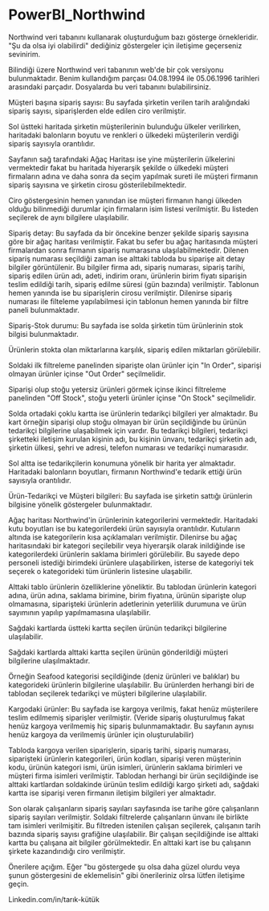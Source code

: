 # PowerBI_Northwind
Northwind veri tabanını kullanarak oluşturduğum bazı gösterge örnekleridir. "Şu da olsa iyi olabilirdi" dediğiniz göstergeler için iletişime geçerseniz sevinirim.

Bilindiği üzere Northwind veri tabanının web'de bir çok versiyonu bulunmaktadır. Benim kullandığım parçası 04.08.1994 ile 05.06.1996 tarihleri arasındaki parçadır. Dosyalarda bu veri tabanını bulabilirsiniz.


Müşteri başına sipariş sayısı: Bu sayfada şirketin verilen tarih aralığındaki sipariş sayısı, siparişlerden elde edilen ciro verilmiştir.

Sol üstteki haritada şirketin müşterilerinin bulunduğu ülkeler verilirken, haritadaki balonların boyutu ve renkleri o ülkedeki müşterilerin verdiği sipariş sayısıyla 
orantılıdır.

Sayfanın sağ tarafındaki Ağaç Haritası ise yine müşterilerin ülkelerini vermektedir fakat bu haritada hiyerarşik şekilde o ülkedeki müşteri firmaların adına ve daha 
sonra da seçim yapılmak sureti ile müşteri firmanın sipariş sayısına ve şirketin cirosu gösterilebilmektedir.

Ciro göstergesinin hemen yanından ise müşteri firmanın hangi ülkeden olduğu bilinmediği durumlar için firmaların isim listesi verilmiştir. Bu listeden seçilerek de aynı 
bilgilere ulaşılabilir.


Sipariş detay: Bu sayfada da bir öncekine benzer şekilde sipariş sayısına göre bir ağaç haritası verilmiştir.
Fakat bu sefer bu ağaç haritasında müşteri firmalardan sonra firmanın sipariş numarasına ulaşılabilmektedir. Dilenen sipariş numarası seçildiği zaman ise alttaki tabloda
bu siparişe ait detay bilgiler görüntülenir. Bu bilgiler firma adı, sipariş numarası, sipariş tarihi, sipariş edilen ürün adı, adeti, indirim oranı, ürünlerin birim fiyatı
siparişin teslim edildiği tarih, sipariş edilme süresi (gün bazında) verilmiştir. Tablonun hemen yanında ise bu siparişlerin cirosu verilmiştir. 
Dilenirse sipariş numarası ile filteleme yapılabilmesi için tablonun hemen yanında bir filtre paneli bulunmaktadır. 

Sipariş-Stok durumu: Bu sayfada ise solda şirketin tüm ürünlerinin stok bilgisi bulunmaktadır. 

Ürünlerin stokta olan miktarlarına karşılık, sipariş edilen miktarları 
görülebilir. 

Soldaki ilk filtreleme panelinden siparişte olan ürünler için "In Order", siparişi olmayan ürünler içinse "Out Order" seçilmelidir. 

Siparişi olup stoğu yetersiz ürünleri görmek içinse ikinci filtreleme panelinden "Off Stock", stoğu yeterli ürünler içinse "On Stock" seçilmelidir. 

Solda ortadaki çoklu kartta ise ürünlerin tedarikçi bilgileri yer almaktadır. Bu kart örneğin siparişi olup stoğu olmayan bir ürün seçildiğinde bu ürünün tedarikçi
bilgilerine ulaşabilmek için vardır. Bu tedarikçi bilgileri, tedarikçi şirketteki iletişim kurulan kişinin adı, bu kişinin ünvanı, tedarikçi şirketin adı, şirketin
ülkesi, şehri ve adresi, telefon numarası ve tedarikçi numarasıdır.

Sol altta ise tedarikçilerin konumuna yönelik bir harita yer almaktadır. Haritadaki balonların boyutları, firmanın Northwind'e tedarik ettiği ürün sayısıyla orantılıdır.

Ürün-Tedarikçi ve Müşteri bilgileri: Bu sayfada ise şirketin sattığı ürünlerin bilgisine yönelik göstergeler bulunmaktadır.

Ağaç haritası Northwind'in ürünlerinin kategorilerini vermektedir. Haritadaki kutu boyutları ise bu kategorilerdeki ürün sayısıyla orantılıdır. Kutuların altında ise
kategorilerin kısa açıklamaları verilmiştir. Dilenirse bu ağaç haritasındaki bir kategori seçilebilir veya hiyerarşik olarak inildiğinde ise kategorilerdeki ürünlerin
saklama birimleri görülebilir. Bu sayede depo personeli istediği birimdeki ürünlere ulaşabilirken, isterse de kategoriyi tek seçerek o kategorideki tüm ürünlerin 
listesine ulaşabilir. 

Alttaki tablo ürünlerin özelliklerine yöneliktir. Bu tablodan ürünlerin kategori adına, ürün adına, saklama birimine, birim fiyatına, ürünün siparişte olup olmamasına,
siparişteki ürünlerin adetlerinin yeterlilik durumuna ve ürün sayımının yapılıp yapılmamasına ulaşılabilir.

Sağdaki kartlarda üstteki kartta seçilen ürünün tedarikçi bilgilerine ulaşılabilir. 

Sağdaki kartlarda alttaki kartta seçilen ürünün gönderildiği müşteri bilgilerine ulaşılmaktadır.  

Örneğin Seafood kategorisi seçildiğinde (deniz ürünleri ve balıklar) bu kategorideki ürünlerin bilgilerine ulaşılabilir. Bu ürünlerden herhangi biri de tablodan
seçilerek tedarikçi ve müşteri bilgilerine ulaşılabilir.


Kargodaki ürünler: Bu sayfada ise kargoya verilmiş, fakat henüz müşterilere teslim edilmemiş siparişler verilmiştir. (Veride sipariş oluşturulmuş fakat henüz kargoya 
verilmemiş hiç sipariş bulunmamaktadır. Bu sayfanın aynısı henüz kargoya da verilmemiş ürünler için oluşturulabilir)

Tabloda kargoya verilen siparişlerin, sipariş tarihi, sipariş numarası, siparişteki ürünlerin kategorileri, ürün kodları, siparişi veren müşterinin kodu, ürünün 
kategori ismi, ürün isimleri, ürünlerin saklama birimleri ve müşteri firma isimleri verilmiştir. Tablodan herhangi bir ürün seçildiğinde ise alttaki kartlardan 
soldakinde ürünün teslim edildiği kargo şirketi adı, sağdaki kartta ise siparişi veren firmanın iletişim bilgileri yer almaktadır. 

Son olarak çalışanların sipariş sayıları sayfasında ise tarihe göre çalışanların sipariş sayıları verilmiştir. Soldaki filtrelerde çalışanların ünvanı ile birlikte 
tam isimleri verilmişitir. Bu filtreden istenilen çalışan seçilerek, çalışanın tarih bazında sipariş sayısı grafiğine ulaşılabilir. Bir çalışan seçildiğinde ise 
alttaki kartta bu çalışana ait bilgiler görülmektedir.
En alttaki kart ise bu çalışanın şirkete kazandırıdığı ciro verilmiştir.

Önerilere açığım. Eğer "bu göstergede şu olsa daha güzel olurdu veya şunun göstergesini de eklemelisin" gibi önerileriniz olrsa lütfen iletişime geçin.

Linkedin.com/in/tarık-kütük
